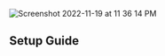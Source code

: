 ![Screenshot 2022-11-19 at 11 36 14 PM](https://user-images.githubusercontent.com/47134306/202864078-d10a1625-5fd3-4876-836a-b8b227f063d9.png)

## Setup Guide
